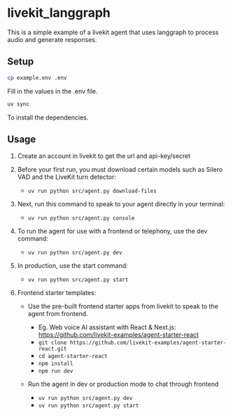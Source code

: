 # livekit_langgraph

This is a simple example of a livekit agent that uses langgraph to process audio and generate responses.

## Setup

```bash
cp example.env .env
```

Fill in the values in the .env file.

```bash
uv sync
```
To install the dependencies.

## Usage

1. Create an account in livekit to get the url and api-key/secret
2. Before your first run, you must download certain models such as Silero VAD and the LiveKit turn detector:
	- `uv run python src/agent.py download-files`

3. Next, run this command to speak to your agent directly in your terminal:
	- `uv run python src/agent.py console`

4. To run the agent for use with a frontend or telephony, use the dev command:
	- `uv run python src/agent.py dev`

5. In production, use the start command:
	- `uv run python src/agent.py start`
	
6. Frontend starter templates:
	- Use the pre-built frontend starter apps from livekit to speak to the agent from frontend.
		- Eg. Web voice AI assistant with React & Next.js: https://github.com/livekit-examples/agent-starter-react
		- `git clone https://github.com/livekit-examples/agent-starter-react.git`
		- `cd agent-starter-react`
		- `npm install`
		- `npm run dev`
		
	- Run the agent in dev or production mode to chat through frontend
		- `uv run python src/agent.py dev`
		- `uv run python src/agent.py start`

